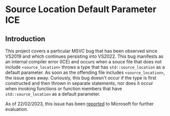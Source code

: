 # Source Location Default Parameter ICE

## Introduction

This project covers a particular MSVC bug that has been observed since VS2019 and which continues persisting into VS2022. This bug manifests as an internal compiler error (ICE) and occurs when a souce file that does not include `<source_location>` throws a type that has `std::source_location` as a default parameter. As soon as the offending file includes `<source_location>`, the issue goes away. Curiously, this bug doesn't occur if the type is first constructed and then thrown in separate statements, nor does it occur when invoking functions or function members that have `std::source_location` as a default parameter.

As of 22/02/2023, this issue has been [reported](https://developercommunity.visualstudio.com/t/std::source_location-can-cause-ICEs-when/10287637) to Microsoft for further evaluation.
